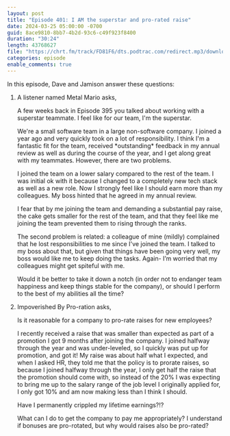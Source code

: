 ```yaml
---
layout: post
title: "Episode 401: I AM the superstar and pro-rated raise"
date: 2024-03-25 05:00:00 -0700
guid: 8ace9810-8bb7-4b2d-93c6-c49f923f8400
duration: "30:24"
length: 43768627
file: "https://chrt.fm/track/FD81F6/dts.podtrac.com/redirect.mp3/download.softskills.audio/sse-401.mp3"
categories: episode
enable_comments: true
---
```


In this episode, Dave and Jamison answer these questions:

1. A listener named Metal Mario asks,
   
   A few weeks back in Episode 395 you talked about working with a superstar teammate. I feel like for our team, I'm the superstar.
   
   We're a small software team in a large non-software company. I joined a year ago and very quickly took on a lot of responsibility. I think I'm a fantastic fit for the team, received \*outstanding\* feedback in my annual review as well as during the course of the year, and I get along great with my teammates. However, there are two problems.
   
   I joined the team on a lower salary compared to the rest of the team. I was initial ok with it because I changed to a completely new tech stack as well as a new role. Now I strongly feel like I should earn more than my colleagues. My boss hinted that he agreed in my annual review.
   
   I fear that by me joining the team and demanding a substantial pay raise, the cake gets smaller for the rest of the team, and that they feel like me joining the team prevented them to rising through the ranks.
   
   The second problem is related: a colleague of mine (mildly) complained that he lost responsibilities to me since I've joined the team. I talked to my boss about that, but given that things have been going very well, my boss would like me to keep doing the tasks.
   Again- I’m worried that my colleagues might get spiteful with me.
   
   Would it be better to take it down a notch (in order not to endanger team happiness and keep things stable for the company), or should I perform to the best of my abilities all the time?

2. Impoverished By Pro-ration asks,
   
   Is it reasonable for a company to pro-rate raises for new employees?
   
   I recently received a raise that was smaller than expected as part of a promotion I got 9 months after joining the company. I joined halfway through the year and was under-leveled, so I quickly was put up for promotion, and got it! My raise was about half what I expected, and when I asked HR, they told me that the policy is to prorate raises, so because I joined halfway through the year, I only get half the raise that the promotion should come with, so instead of the 20% I was expecting to bring me up to the salary range of the job level I originally applied for, I only got 10% and am now making less than I think I should.
   
   Have I permanently crippled my lifetime earnings?!?
   
   What can I do to get the company to pay me appropriately? I understand if bonuses are pro-rotated, but why would raises also be pro-rated?
